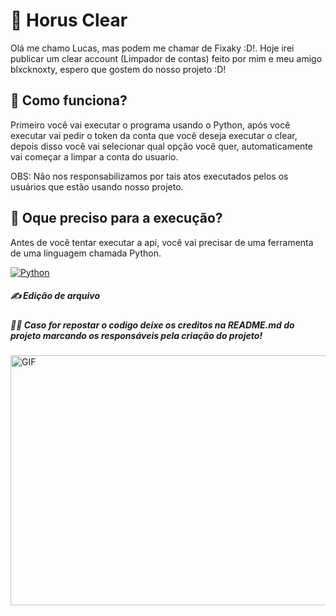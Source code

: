 # 📑 Horus Clear

Olá me chamo Lucas, mas podem me chamar de Fixaky :D!. Hoje irei publicar um clear account (Limpador de contas) feito por mim e meu amigo blxcknoxty, espero que gostem do nosso projeto :D!

## 🔐 Como funciona?

Primeiro você vai executar o programa usando o Python, após você executar vai pedir o token da conta que você deseja executar o clear, depois disso você vai selecionar qual opção você quer, automaticamente vai começar a limpar a conta do usuario.

OBS: Não nos responsabilizamos por tais atos executados pelos os usuários que estão usando nosso projeto.

## 🧐 Oque preciso para a execução?

Antes de você tentar executar a api, você vai precisar de uma ferramenta de uma linguagem chamada Python.

 [![Python](https://img.shields.io/badge/Python-14354C?style=for-the-badge&logo=python&logoColor=white)](https://www.python.org/downloads/)



##### ✍ Edição de arquivo

##### 👨‍💻 *Caso for repostar o codigo deixe os creditos na README.md do projeto marcando os responsáveis pela criação do projeto!*

<img align="center" alt="GIF" height="400" width="800" src="https://cdn.discordapp.com/attachments/793277413626347572/794999873141211246/tumblr_olhh66kNOo1sbo5fso1_540.gif" />
